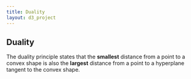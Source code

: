 ```yaml
---
title: Duality
layout: d3_project
---
```


<script src="https://d3js.org/d3-selection-multi.v1.min.js"></script>

## Duality

<div id="div-duality"></div>

The duality principle states that the **smallest** distance from a point
to a convex shape is also the **largest** distance from a point to a
hyperplane tangent to the convex shape.
